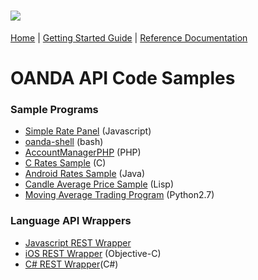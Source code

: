![](https://raw.github.com/oanda/apidocs/master/images/oanda_header.png)
=========

[Home](http://github.com/oanda/apidocs) |
[Getting Started Guide](https://github.com/oanda/apidocs/blob/master/sections/getting_started.md) | 
[Reference Documentation](https://github.com/oanda/apidocs/blob/master/sections/reference.md)

# OANDA API Code Samples

### Sample Programs

* [Simple Rate Panel][1] (Javascript)
* [oanda-shell][5] (bash)
* [AccountManagerPHP][6] (PHP)
* [C Rates Sample][7] (C)
* [Android Rates Sample][3] (Java)
* [Candle Average Price Sample][4] (Lisp)
* [Moving Average Trading Program][10] (Python2.7)

### Language API Wrappers

* [Javascript REST Wrapper][9]
* [iOS REST Wrapper][8] (Objective-C)
* [C# REST Wrapper][2](C#)


[1]:https://github.com/oanda/simple-rates-panel
[2]:https://github.com/oanda/CSharpLibAPISample
[3]:https://github.com/oanda/AndroidRatesAPISample
[4]:https://github.com/oanda/cl-restapi-demo
[5]:https://github.com/oanda/oanda-shell
[6]:https://github.com/oanda/AccountManagerPHP
[7]:https://github.com/oanda/CAPISample
[8]:https://github.com/oanda/iOSNetworkingWithOandaApi
[9]:https://github.com/oanda/oandajs
[10]:https://github.com/oanda/py-api-trading


